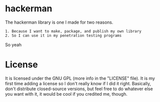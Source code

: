 # hackerman
The hackerman library is one I made for two reasons.

	1. Because I want to make, package, and publish my own library
	2. So I can use it in my penetration testing programs

So yeah

# License
It is licensed under the GNU GPL (more info in the "LICENSE" file). It is my first time adding a license so I don't really know if I did it right.
Basically, don't distribute closed-source versions, but feel free to do whatever else you want with it, it would be cool if you credited me, though.

